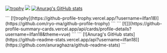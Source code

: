 [![trophy](https://github-profile-trophy.vercel.app/?username=ilfan18)](https://github.com/ryo-ma/github-profile-trophy)
![](https://github-profile-summary-cards.vercel.app/api/cards/profile-details?username=ilfan18&theme=vue)
[![Anurag's GitHub stats](https://github-readme-stats.vercel.app/api?username=ilfan18)](https://github.com/anuraghazra/github-readme-stats)
<div>

</div>
<div>

</div>
```
[![trophy](https://github-profile-trophy.vercel.app/?username=ilfan18)](https://github.com/ryo-ma/github-profile-trophy)
```
```
[![]](https://github-profile-summary-cards.vercel.app/api/cards/profile-details?username=ilfan18&theme=vue)
```
```
[![Anurag's GitHub stats](https://github-readme-stats.vercel.app/api?username=ilfan18)](https://github.com/anuraghazra/github-readme-stats)
```
